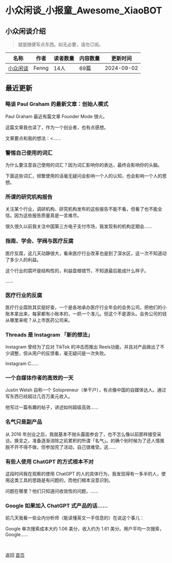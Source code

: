 # 小众闲谈_小报童_Awesome_XiaoBOT

## 小众闲谈介绍
> 就是随便写点东西。如无必要，请勿订阅。  
  


|名称|作者|读者数量|内容数量|更新时间|
|---|---|---|---|---|
|[小众闲谈](https://xiaobot.net/p/WebNotes?refer=0b133df9-27dc-423b-8101-639049001c13)|Fenng|14人|69篇|2024-09-02|

## 最近更新
### 略谈 Paul Graham 的最新文章：创始人模式

Paul Graham 最近有篇文章 Founder Mode 很火。

这篇文章我也读了，作为一个创业者，也有点感想。

文章要点和我的想法：<......

### 警惕自己使用的词汇

为什么要注意自己使用的词汇？因为词汇影响你的表达，最终会影响你的头脑。

下面这些词汇，频繁使用的话毫无疑问会影响一个人的认知，也会影响一个人的思想。

### 所谓的研究机构报告

关注某个行业，调研机构、研究机构发布的这些报告不能不看，但看了也不能全信。因为这些报告质量真是一言难尽。

很久很久以前我关注中国第三方电子支付市场，我发现有的机构定期会......

### 指南、学会、学阀与医疗反腐

医疗反腐，这几天动静很大，看来医疗行业改革也是到了深水区，这一次不知道动了多少人的利益。

这个行业的腐坏是结构性的，利益盘根错节，不知道最后能成什么样子。

......

### 医疗行业的反腐

医疗行业腐败其实挺好查，一个是各地承办医疗行业年会的会务公司，把他们的小账本拿出来，每家都有小账本的，一抓一个准儿。但这个不是源头。会务公司的钱从哪里来呢？从上市医药公司来。

### Threads 是 Instagram 「新的想法」

Instagram 曾经为了应对 TikTok 的冲击而推出 Reels功能，并且对产品做出了不少调整，但从用户的反馈看，毫无疑问是一次失败。

Instagram C......

### 一个自媒体作者的高效的一天

Justin Welsh 自称一个 Solopreneur（单干户），有点像中国的自媒体达人。通过写东西已经超过几百万美元收入。

他写过一篇有趣的帖子，讲述如何超级高效......

### 名气只是副产品

从 2016
年创业之后，我就基本不抛头露面参会了，也不怎么像以前那样接受采访。换言之，准备逐渐消除之前累积的所谓「名气」。的确个别时候为了还人情推脱不开不得不做，但参加完了活动，自己很难受。这......

### 有些人使用 ChatGPT 的方式根本不对

这段时间我在观察的使用 ChatGPT 的人的具体行为，我发现得有一多半的人，使用这类工具的思路是有问题的，而他们根本没意识到。

问题在哪里？他们只知道问收敛性的问题，......

### Google 如果加入 ChatGPT 式产品的话……

前几天我看一些业内分析师（能读懂英文一手信息的）在说这个事儿：

Google 单次搜索成本大约 1.06 美分，收入约为 1.61 美分。用户平均一次搜索，Google......


<a href="https://github.com/Reno9527/awesome-xiaobot" style="color: white; text-decoration: none;">awesome-xiaobot</a>

返回 [首页](../README.md)
